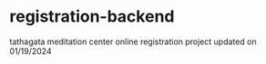 # registration-backend
tathagata meditation center online registration project
updated on 01/19/2024



